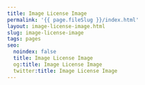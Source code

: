 ```yaml
---
title: Image License Image
permalink: '{{ page.fileSlug }}/index.html'
layout: image-license-image.html
slug: image-license-image
tags: pages
seo:
  noindex: false
  title: Image License Image
  og:title: Image License Image
  twitter:title: Image License Image
---
```



